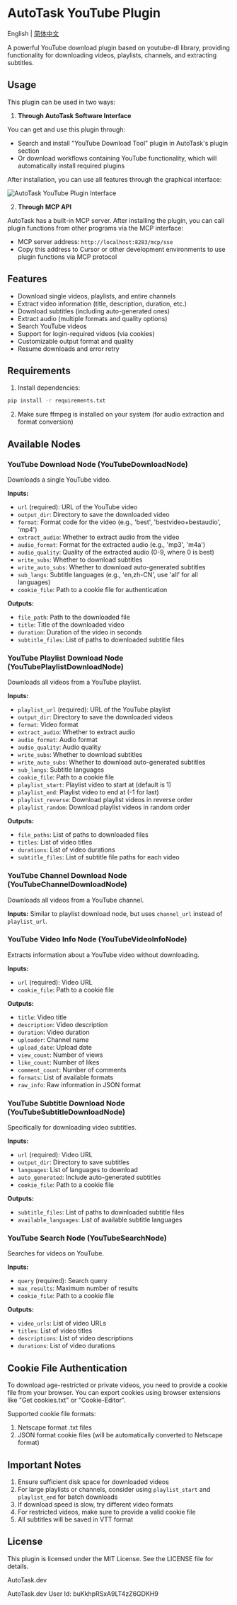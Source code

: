 # AutoTask YouTube Plugin

English | [简体中文](readme_zh.md)

A powerful YouTube download plugin based on youtube-dl library, providing functionality for downloading videos, playlists, channels, and extracting subtitles.

## Usage

This plugin can be used in two ways:

1. **Through AutoTask Software Interface**

You can get and use this plugin through:
- Search and install "YouTube Download Tool" plugin in AutoTask's plugin section
- Or download workflows containing YouTube functionality, which will automatically install required plugins

After installation, you can use all features through the graphical interface:

![AutoTask YouTube Plugin Interface](images/screen_shot.png)

2. **Through MCP API**

AutoTask has a built-in MCP server. After installing the plugin, you can call plugin functions from other programs via the MCP interface:
- MCP server address: `http://localhost:8283/mcp/sse`
- Copy this address to Cursor or other development environments to use plugin functions via MCP protocol

## Features

- Download single videos, playlists, and entire channels
- Extract video information (title, description, duration, etc.)
- Download subtitles (including auto-generated ones)
- Extract audio (multiple formats and quality options)
- Search YouTube videos
- Support for login-required videos (via cookies)
- Customizable output format and quality
- Resume downloads and error retry

## Requirements

1. Install dependencies:
```bash
pip install -r requirements.txt
```

2. Make sure ffmpeg is installed on your system (for audio extraction and format conversion)

## Available Nodes

### YouTube Download Node (YouTubeDownloadNode)

Downloads a single YouTube video.

**Inputs:**
- `url` (required): URL of the YouTube video
- `output_dir`: Directory to save the downloaded video
- `format`: Format code for the video (e.g., 'best', 'bestvideo+bestaudio', 'mp4')
- `extract_audio`: Whether to extract audio from the video
- `audio_format`: Format for the extracted audio (e.g., 'mp3', 'm4a')
- `audio_quality`: Quality of the extracted audio (0-9, where 0 is best)
- `write_subs`: Whether to download subtitles
- `write_auto_subs`: Whether to download auto-generated subtitles
- `sub_langs`: Subtitle languages (e.g., 'en,zh-CN', use 'all' for all languages)
- `cookie_file`: Path to a cookie file for authentication

**Outputs:**
- `file_path`: Path to the downloaded file
- `title`: Title of the downloaded video
- `duration`: Duration of the video in seconds
- `subtitle_files`: List of paths to downloaded subtitle files

### YouTube Playlist Download Node (YouTubePlaylistDownloadNode)

Downloads all videos from a YouTube playlist.

**Inputs:**
- `playlist_url` (required): URL of the YouTube playlist
- `output_dir`: Directory to save the downloaded videos
- `format`: Video format
- `extract_audio`: Whether to extract audio
- `audio_format`: Audio format
- `audio_quality`: Audio quality
- `write_subs`: Whether to download subtitles
- `write_auto_subs`: Whether to download auto-generated subtitles
- `sub_langs`: Subtitle languages
- `cookie_file`: Path to a cookie file
- `playlist_start`: Playlist video to start at (default is 1)
- `playlist_end`: Playlist video to end at (-1 for last)
- `playlist_reverse`: Download playlist videos in reverse order
- `playlist_random`: Download playlist videos in random order

**Outputs:**
- `file_paths`: List of paths to downloaded files
- `titles`: List of video titles
- `durations`: List of video durations
- `subtitle_files`: List of subtitle file paths for each video

### YouTube Channel Download Node (YouTubeChannelDownloadNode)

Downloads all videos from a YouTube channel.

**Inputs:**
Similar to playlist download node, but uses `channel_url` instead of `playlist_url`.

### YouTube Video Info Node (YouTubeVideoInfoNode)

Extracts information about a YouTube video without downloading.

**Inputs:**
- `url` (required): Video URL
- `cookie_file`: Path to a cookie file

**Outputs:**
- `title`: Video title
- `description`: Video description
- `duration`: Video duration
- `uploader`: Channel name
- `upload_date`: Upload date
- `view_count`: Number of views
- `like_count`: Number of likes
- `comment_count`: Number of comments
- `formats`: List of available formats
- `raw_info`: Raw information in JSON format

### YouTube Subtitle Download Node (YouTubeSubtitleDownloadNode)

Specifically for downloading video subtitles.

**Inputs:**
- `url` (required): Video URL
- `output_dir`: Directory to save subtitles
- `languages`: List of languages to download
- `auto_generated`: Include auto-generated subtitles
- `cookie_file`: Path to a cookie file

**Outputs:**
- `subtitle_files`: List of paths to downloaded subtitle files
- `available_languages`: List of available subtitle languages

### YouTube Search Node (YouTubeSearchNode)

Searches for videos on YouTube.

**Inputs:**
- `query` (required): Search query
- `max_results`: Maximum number of results
- `cookie_file`: Path to a cookie file

**Outputs:**
- `video_urls`: List of video URLs
- `titles`: List of video titles
- `descriptions`: List of video descriptions
- `durations`: List of video durations

## Cookie File Authentication

To download age-restricted or private videos, you need to provide a cookie file from your browser. You can export cookies using browser extensions like "Get cookies.txt" or "Cookie-Editor".

Supported cookie file formats:
1. Netscape format .txt files
2. JSON format cookie files (will be automatically converted to Netscape format)

## Important Notes

1. Ensure sufficient disk space for downloaded videos
2. For large playlists or channels, consider using `playlist_start` and `playlist_end` for batch downloads
3. If download speed is slow, try different video formats
4. For restricted videos, make sure to provide a valid cookie file
5. All subtitles will be saved in VTT format

## License

This plugin is licensed under the MIT License. See the LICENSE file for details.

AutoTask.dev

AutoTask.dev User Id: buKkhpRSxA9LT4zZ6GDKH9
